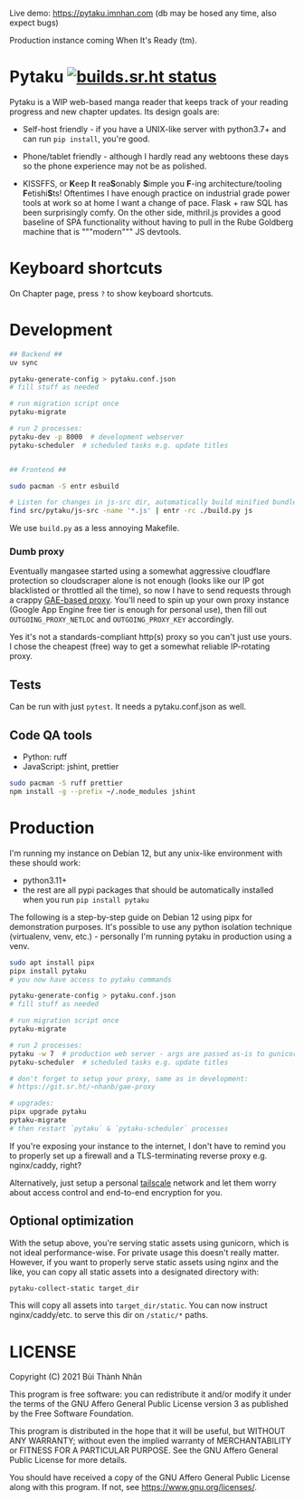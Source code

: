 Live demo: https://pytaku.imnhan.com
(db may be hosed any time, also expect bugs)

Production instance coming When It's Ready (tm).

# Pytaku [![builds.sr.ht status](https://builds.sr.ht/~nhanb/pytaku/commits/master.svg)](https://builds.sr.ht/~nhanb/pytaku/commits/master?)

Pytaku is a WIP web-based manga reader that keeps track of your reading
progress and new chapter updates. Its design goals are:

- Self-host friendly - if you have a UNIX-like server with python3.7+ and can
  run `pip install`, you're good.

- Phone/tablet friendly - although I hardly read any webtoons these days so the
  phone experience may not be as polished.

- KISSFFS, or **K**eep **I**t rea**S**onably **S**imple you **F**-ing
  architecture/tooling **F**etishi**S**ts! Oftentimes I have enough practice on
  industrial grade power tools at work so at home I want a change of pace.
  Flask + raw SQL has been surprisingly comfy. On the other side, mithril.js
  provides a good baseline of SPA functionality without having to pull in the
  Rube Goldberg machine that is """modern""" JS devtools.

# Keyboard shortcuts

On Chapter page, press `?` to show keyboard shortcuts.

# Development

```sh
## Backend ##
uv sync

pytaku-generate-config > pytaku.conf.json
# fill stuff as needed

# run migration script once
pytaku-migrate

# run 2 processes:
pytaku-dev -p 8000  # development webserver
pytaku-scheduler  # scheduled tasks e.g. update titles


## Frontend ##

sudo pacman -S entr esbuild

# Listen for changes in js-src dir, automatically build minified bundle:
find src/pytaku/js-src -name '*.js' | entr -rc ./build.py js
```

We use `build.py` as a less annoying Makefile.

### Dumb proxy

Eventually mangasee started using a somewhat aggressive cloudflare protection
so cloudscraper alone is not enough (looks like our IP got blacklisted or
throttled all the time), so now I have to send requests through a crappy
[GAE-based proxy](https://git.sr.ht/~nhanb/gae-proxy). You'll need to spin up
your own proxy instance (Google App Engine free tier is enough for personal
use), then fill out `OUTGOING_PROXY_NETLOC` and `OUTGOING_PROXY_KEY`
accordingly.

Yes it's not a standards-compliant http(s) proxy so you can't just use yours. I
chose the cheapest (free) way to get a somewhat reliable IP-rotating proxy.

## Tests

Can be run with just `pytest`. It needs a pytaku.conf.json as well.

## Code QA tools

- Python: ruff
- JavaScript: jshint, prettier

```sh
sudo pacman -S ruff prettier
npm install -g --prefix ~/.node_modules jshint
```

# Production

I'm running my instance on Debian 12, but any unix-like environment with these
should work:

- python3.11+
- the rest are all pypi packages that should be automatically installed when
  you run `pip install pytaku`

The following is a step-by-step guide on Debian 12 using pipx for demonstration
purposes. It's possible to use any python isolation technique (virtualenv, venv,
etc.) - personally I'm running pytaku in production using a venv.

```sh
sudo apt install pipx
pipx install pytaku
# you now have access to pytaku commands

pytaku-generate-config > pytaku.conf.json
# fill stuff as needed

# run migration script once
pytaku-migrate

# run 2 processes:
pytaku -w 7  # production web server - args are passed as-is to gunicorn
pytaku-scheduler  # scheduled tasks e.g. update titles

# don't forget to setup your proxy, same as in development:
# https://git.sr.ht/~nhanb/gae-proxy

# upgrades:
pipx upgrade pytaku
pytaku-migrate
# then restart `pytaku` & `pytaku-scheduler` processes
```

If you're exposing your instance to the internet, I don't have to remind you to
properly set up a firewall and a TLS-terminating reverse proxy e.g.
nginx/caddy, right?

Alternatively, just setup a personal [tailscale](https://tailscale.com/)
network and let them worry about access control and end-to-end encryption for
you.

## Optional optimization

With the setup above, you're serving static assets using gunicorn, which is not
ideal performance-wise. For private usage this doesn't really matter. However,
if you want to properly serve static assets using nginx and the like, you can
copy all static assets into a designated directory with:

```sh
pytaku-collect-static target_dir
```

This will copy all assets into `target_dir/static`. You can now instruct
nginx/caddy/etc. to serve this dir on `/static/*` paths.

# LICENSE

Copyright (C) 2021 Bùi Thành Nhân

This program is free software: you can redistribute it and/or modify it under
the terms of the GNU Affero General Public License version 3 as published by
the Free Software Foundation.

This program is distributed in the hope that it will be useful, but WITHOUT ANY
WARRANTY; without even the implied warranty of MERCHANTABILITY or FITNESS FOR A
PARTICULAR PURPOSE.  See the GNU Affero General Public License for more
details.

You should have received a copy of the GNU Affero General Public License along
with this program.  If not, see <https://www.gnu.org/licenses/>.
